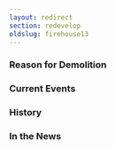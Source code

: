 ```yaml
---
layout: redirect
section: redevelop
oldslug: firehouse13
---
```


### Reason for Demolition


### Current Events


### History


### In the News
